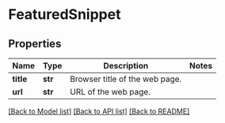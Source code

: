 # FeaturedSnippet

## Properties
Name | Type | Description | Notes
------------ | ------------- | ------------- | -------------
**title** | **str** | Browser title of the web page. | 
**url** | **str** | URL of the web page. | 

[[Back to Model list]](../README.md#documentation-for-models) [[Back to API list]](../README.md#documentation-for-api-endpoints) [[Back to README]](../README.md)

